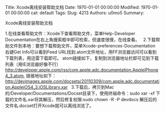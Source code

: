 Title: Xcode离线安装帮助文档
Date: 1970-01-01 00:00:00
Modified: 1970-01-01 00:00:00
cat: default
Tags: 
Slug: 4213
Authors: u0mo5 
Summary: 

Xcode离线安装帮助文档
 


1.在线查看帮助文件：Xcode下查看帮助文件，菜单Help-Developer Documentation在右上角搜索框中即可检索，但速度很慢，在线查看。
 
2.下载帮助文件到本地：要想下载帮助文件，菜单Xcode-preferences-Documentation 右键Get Info可以看到Feed URL找到.atom文件地址，用FF浏览器访问可以看到下载列表，用迅雷下载即可。
atom链接如下，复制到浏览器地址栏即可见到下载列表（用IE浏览器好像不行）
http://developer.apple.com/rss/com.apple.adc.documentation.AppleiPhone4_3.atom 
链接地址如下：
http://devimages.apple.com/docsets/20110309/com.apple.adc.documentation.AppleiOS4_3.iOSLibrary.xar
 
3.下载后，拷贝到Mac的/Developer/Documentations/Docset目录下，使用终端命令：sudo xar -xf 下载的文件名.xar将其解压，然后修复权限:sudo chown -R -P devdocs 解压后的文件名.docset打开Xcode就可以离线浏览了。




